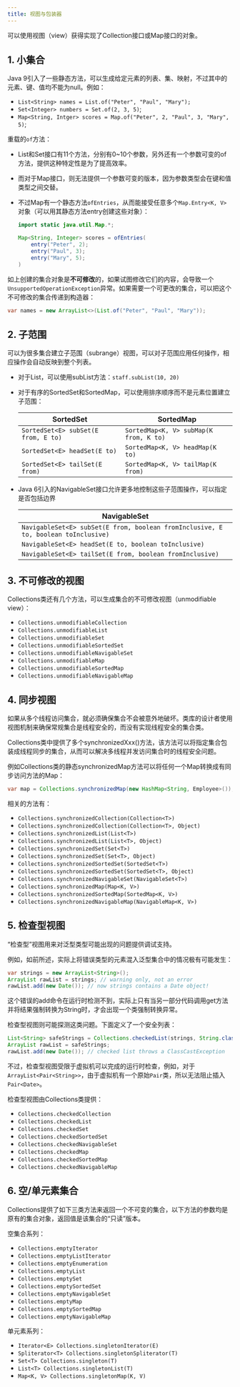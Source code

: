 ```yaml
---
title: 视图与包装器
---
```


可以使用视图（view）获得实现了Collection接口或Map接口的对象。

## 1. 小集合

Java 9引入了一些静态方法，可以生成给定元素的列表、集、映射，不过其中的元素、键、值均不能为null。例如：

- `List<String> names = List.of("Peter", "Paul", "Mary");`
- `Set<Integer> numbers = Set.of(2, 3, 5)`;
- `Map<String, Intger> scores = Map.of("Peter", 2, "Paul", 3, "Mary", 5)`;

重载的`of`方法：

- List和Set接口有11个方法，分别有0~10个参数，另外还有一个参数可变的of方法，提供这种特定性是为了提高效率。

- 而对于Map接口，则无法提供一个参数可变的版本，因为参数类型会在键和值类型之间交替。

- 不过Map有一个静态方法`ofEntries`，从而能接受任意多个`Map.Entry<K, V>`对象（可以用其静态方法entry创建这些对象）：

    ```java
    import static java.util.Map.*;
    
    Map<String, Integer> scores = ofEntries(
        entry("Peter", 2);
        entry("Paul", 3);
        entry("Mary", 5);
    )
    ```

如上创建的集合对象是**不可修改**的，如果试图修改它们的内容，会导致一个`UnsupportedOperationException`异常。如果需要一个可更改的集合，可以把这个不可修改的集合传递到构造器：

```java
var names = new ArrayList<>(List.of("Peter", "Paul", "Mary"));
```

## 2. 子范围

可以为很多集合建立子范围（subrange）视图，可以对子范围应用任何操作，相应操作会自动反映到整个列表。

- 对于List，可以使用subList方法：`staff.subList(10, 20)`

- 对于有序的SortedSet和SortedMap，可以使用排序顺序而不是元素位置建立子范围：

    | SortedSet                           | SortedMap                              |
    | ----------------------------------- | -------------------------------------- |
    | `SortedSet<E> subSet(E from, E to)` | `SortedMap<K, V> subMap(K from, K to)` |
    | `SortedSet<E> headSet(E to)`        | `SortedMap<K, V> headMap(K to)`        |
    | `SortedSet<E> tailSet(E from)`      | `SortedMap<K, V> tailMap(K from)`      |

- Java 6引入的NavigableSet接口允许更多地控制这些子范围操作，可以指定是否包括边界

    | NavigableSet                                                 |
    | ------------------------------------------------------------ |
    | `NavigableSet<E> subSet(E from, boolean fromInclusive, E to, boolean toInclusive)` |
    | `NavigableSet<E> headSet(E to, boolean toInclusive)`         |
    | `NavigableSet<E> tailSet(E from, boolean fromInclusive)`     |

## 3. 不可修改的视图

Collections类还有几个方法，可以生成集合的不可修改视图（unmodifiable view）：

- `Collections.unmodifiableCollection`
- `Collections.unmodifiableList`
- `Collections.unmodifiableSet`
- `Collections.unmodifiableSortedSet`
- `Collections.unmodifiableNavigableSet`
- `Collections.unmodifiableMap`
- `Collections.unmodifiableSortedMap`
- `Collections.unmodifiableNavigableMap`

## 4. 同步视图

如果从多个线程访问集合，就必须确保集合不会被意外地破坏。类库的设计者使用视图机制来确保常规集合是线程安全的，而没有实现线程安全的集合类。

Collections类中提供了多个synchronizedXxx()方法，该方法可以将指定集合包装成线程同步的集合，从而可以解决多线程并发访问集合时的线程安全问题。

例如Collections类的静态synchronizedMap方法可以将任何一个Map转换成有同步访问方法的Map：

```java
var map = Collections.synchronizedMap(new HashMap<String, Employee>());
```

相关的方法有：

- `Collections.synchronizedCollection(Collection<T>)`
- `Collections.synchronizedCollection(Collection<T>, Object)`
- `Collections.synchronizedList(List<T>)`
- `Collections.synchronizedList(List<T>, Object)`
- `Collections.synchronizedSet(Set<T>)`
- `Collections.synchronizedSet(Set<T>, Object)`
- `Collections.synchronizedSortedSet(SortedSet<T>)`
- `Collections.synchronizedSortedSet(SortedSet<T>, Object)`
- `Collections.synchronizedNavigableSet(NavigableSet<T>)`
- `Collections.synchronizedMap(Map<K, V>)`
- `Collections.synchronizedSortedMap(SortedMap<K, V>)`
- `Collections.synchronizedNavigableMap(NavigableMap<K, V>)`

## 5. 检查型视图

“检查型”视图用来对泛型类型可能出现的问题提供调试支持。

例如，如前所述，实际上将错误类型的元素混入泛型集合中的情况极有可能发生：

```java
var strings = new ArrayList<String>();
ArrayList rawList = strings; // warning only, not an error
rawList.add(new Date()); // now strings contains a Date object!
```

这个错误的add命令在运行时检测不到，实际上只有当另一部分代码调用get方法并将结果强制转换为String时，才会出现一个类强制转换异常。

检查型视图则可能探测这类问题。下面定义了一个安全列表：

```java
List<String> safeStrings = Collections.checkedList(strings, String.class);
ArrayList rawList = safeStrings;
rawList.add(new Date()); // checked list throws a ClassCastException
```

不过，检查型视图受限于虚拟机可以完成的运行时检查，例如，对于`ArrayList<Pair<String>>`，由于虚拟机有一个原始`Pair`类，所以无法阻止插入`Pair<Date>`。

检查型视图由Collections类提供：

- `Collections.checkedCollection`
- `Collections.checkedList`
- `Collections.checkedSet`
- `Collections.checkedSortedSet`
- `Collections.checkedNavigableSet`
- `Collections.checkedMap`
- `Collections.checkedSortedMap`
- `Collections.checkedNavigableMap`

## 6. 空/单元素集合

Collections提供了如下三类方法来返回一个不可变的集合，以下方法的参数均是原有的集合对象，返回值是该集合的“只读”版本。

空集合系列：

- `Collections.emptyIterator`
- `Collections.emptyListIterator`
- `Collections.emptyEnumeration`
- `Collections.emptyList`
- `Collections.emptySet`
- `Collections.emptySortedSet`
- `Collections.emptyNavigableSet`
- `Collections.emptyMap`
- `Collections.emptySortedMap`
- `Collections.emptyNavigableMap`

单元素系列：

- `Iterator<E> Collections.singletonIterator(E)`
- `Spliterator<T> Collections.singletonSpliterator(T)`
- `Set<T> Collections.singleton(T)`
- `List<T> Collections.singletonList(T)`
- `Map<K, V> Collections.singletonMap(K, V)`